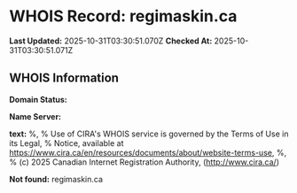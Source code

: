 # WHOIS Record: regimaskin.ca

**Last Updated:** 2025-10-31T03:30:51.070Z
**Checked At:** 2025-10-31T03:30:51.071Z

## WHOIS Information

**Domain Status:** 

**Name Server:** 

**text:** %, % Use of CIRA's WHOIS service is governed by the Terms of Use in its Legal, % Notice, available at https://www.cira.ca/en/resources/documents/about/website-terms-use, %, % (c) 2025 Canadian Internet Registration Authority, (http://www.cira.ca/)

**Not found:** regimaskin.ca

